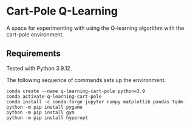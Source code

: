 # Cart-Pole Q-Learning
A space for experimenting with using the Q-learning algorithm with the cart-pole environment.

## Requirements
Tested with Python 3.9.12.

The following sequence of commands sets up the environment.

```
conda create --name q-learning-cart-pole python=3.9
conda activate q-learning-cart-pole
conda install -c conda-forge jupyter numpy matplotlib pandas tqdm
python -m pip install pygame
python -m pip install gym
python -m pip install hyperopt
```
